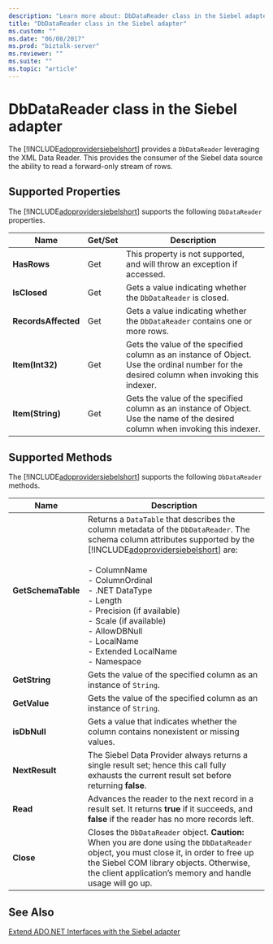 ```yaml
---
description: "Learn more about: DbDataReader class in the Siebel adapter"
title: "DbDataReader class in the Siebel adapter"
ms.custom: ""
ms.date: "06/08/2017"
ms.prod: "biztalk-server"
ms.reviewer: ""
ms.suite: ""
ms.topic: "article"
---
```

# DbDataReader class in the Siebel adapter
The [!INCLUDE[adoprovidersiebelshort](../../includes/adoprovidersiebelshort-md.md)] provides a `DbDataReader` leveraging the XML Data Reader. This provides the consumer of the Siebel data source the ability to read a forward-only stream of rows.  

## Supported Properties  
 The [!INCLUDE[adoprovidersiebelshort](../../includes/adoprovidersiebelshort-md.md)] supports the following `DbDataReader` properties.  

|Name|Get/Set|Description|  
|----------|--------------|-----------------|  
|**HasRows**|Get|This property is not supported, and will throw an exception if accessed.|  
|**IsClosed**|Get|Gets a value indicating whether the `DbDataReader` is closed.|  
|**RecordsAffected**|Get|Gets a value indicating whether the `DbDataReader` contains one or more rows.|  
|**Item(Int32)**|Get|Gets the value of the specified column as an instance of Object. Use the ordinal number for the desired column when invoking this indexer.|  
|**Item(String)**|Get|Gets the value of the specified column as an instance of Object. Use the name of the desired column when invoking this indexer.|  

## Supported Methods  
 The [!INCLUDE[adoprovidersiebelshort](../../includes/adoprovidersiebelshort-md.md)] supports the following `DbDataReader` methods.  


|        Name        |                                                                                                                                                                                                                            Description                                                                                                                                                                                                                             |
|--------------------|--------------------------------------------------------------------------------------------------------------------------------------------------------------------------------------------------------------------------------------------------------------------------------------------------------------------------------------------------------------------------------------------------------------------------------------------------------------------|
| **GetSchemaTable** | Returns a `DataTable` that describes the column metadata of the `DbDataReader`. The schema column attributes supported by the [!INCLUDE[adoprovidersiebelshort](../../includes/adoprovidersiebelshort-md.md)] are:<br /><br /> -   ColumnName<br />-   ColumnOrdinal<br />-   .NET DataType<br />-   Length<br />-   Precision (if available)<br />-   Scale (if available)<br />-   AllowDBNull<br />-   LocalName<br />-   Extended LocalName<br />-   Namespace |
|   **GetString**    |                                                                                                                                                                                                 Gets the value of the specified column as an instance of `String`.                                                                                                                                                                                                 |
|    **GetValue**    |                                                                                                                                                                                                 Gets the value of the specified column as an instance of `String`.                                                                                                                                                                                                 |
|    **isDbNull**    |                                                                                                                                                                                       Gets a value that indicates whether the column contains nonexistent or missing values.                                                                                                                                                                                       |
|   **NextResult**   |                                                                                                                                                           The Siebel Data Provider always returns a single result set; hence this call fully exhausts the current result set before returning **false**.                                                                                                                                                           |
|      **Read**      |                                                                                                                                                         Advances the reader to the next record in a result set.  It returns **true** if it succeeds, and **false** if the reader has no more records left.                                                                                                                                                         |
|     **Close**      |                                                                                                         Closes the `DbDataReader` object. **Caution:**  When you are done using the `DbDataReader` object, you must close it, in order to free up the Siebel COM library objects. Otherwise, the client application’s memory and handle usage will go up.                                                                                                          |

## See Also  
 [Extend ADO.NET Interfaces with the Siebel adapter](../../adapters-and-accelerators/adapter-siebel/extend-ado-net-interfaces-with-the-siebel-adapter.md)
